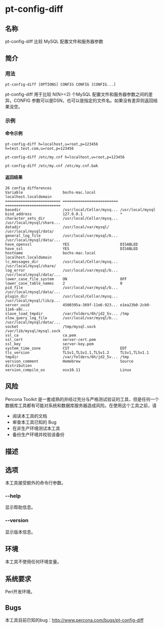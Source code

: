 # pt-config-diff

## 名称

pt-config-diff 比较 MySQL 配置文件和服务器参数

## 简介

### 用法
```
pt-config-diff [OPTIONS] CONFIG CONFIG [CONFIG...]
```

pt-config-diff 用于比较 N(N>=2) 个MySQL 配置文件和服务器参数之间的差异。CONFIG 参数可以是DSN，也可以是指定的文件名。如果没有差异则返回结果没空。

### 示例
#### 命令示例
```
pt-config-diff h=localhost,u=root,p=123456 h=test.test.com,u=root,p=123456

pt-config-diff /etc/my.cnf h=localhost,u=root,p=123456

pt-config-diff /etc/my.cnf /etc/my.cnf.bak
```
#### 返回结果
```
26 config differences
Variable                  bochs-mac.local           localhost.localdomain
========================= ========================= =========================
basedir                   /usr/local/Cellar/mysq... /usr/local/mysql
bind_address              127.0.0.1                 *
character_sets_dir        /usr/local/Cellar/mysq... /usr/local/mysql/share...
datadir                   /usr/local/var/mysql/     /usr/local/mysql/data/
general_log_file          /usr/local/var/mysql/b... /usr/local/mysql/data/...
have_openssl              YES                       DISABLED
have_ssl                  YES                       DISABLED
hostname                  bochs-mac.local           localhost.localdomain
lc_messages_dir           /usr/local/Cellar/mysq... /usr/local/mysql/share/
log_error                 /usr/local/var/mysql/b... /usr/local/mysql/data/...
lower_case_file_system    ON                        OFF
lower_case_table_names    2                         0
pid_file                  /usr/local/var/mysql/b... /usr/local/mysql/data/...
plugin_dir                /usr/local/Cellar/mysq... /usr/local/mysql/lib/p...
server_uuid               4500395a-369f-11e6-923... e1ea23b0-2cb0-11e6-a9c...
slave_load_tmpdir         /var/folders/6h/jd2_5v... /tmp
slow_query_log_file       /usr/local/var/mysql/b... /usr/local/mysql/data/...
socket                    /tmp/mysql.sock           /var/lib/mysql/mysql.sock
ssl_ca                    ca.pem
ssl_cert                  server-cert.pem
ssl_key                   server-key.pem
system_time_zone          CST                       EDT
tls_version               TLSv1,TLSv1.1,TLSv1.2     TLSv1,TLSv1.1
tmpdir                    /var/folders/6h/jd2_5v... /tmp
version_comment           Homebrew                  Source distribution
version_compile_os        osx10.11                  Linux
```

## 风险

Percona Toolkit 是一套成熟的并经过充分与严格测试验证的工具，但是任何一个数据库工具都有可能对系统和数据库服务器造成风险。在使用这个工具之前，请
* 阅读本工具的文档
* 审查本工具已知的 Bug
* 在非生产环境测试本工具
* 备份生产环境并校验该备份

## 描述

## 选项
本工具接受额外的命令行参数。

### --help
显示帮助信息。

### --version
显示版本信息。

## 环境
本工具不使用任何环境变量。

## 系统要求
Perl开发环境。

## Bugs
本工具目前已知的bug：http://www.percona.com/bugs/pt-config-diff